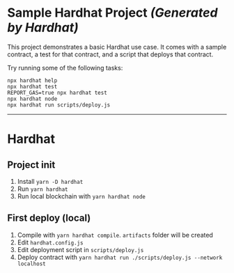 # Sample Hardhat Project *(Generated by Hardhat)*

This project demonstrates a basic Hardhat use case. It comes with a sample contract, a test for that contract, and a script that deploys that contract.

Try running some of the following tasks:

```shell
npx hardhat help
npx hardhat test
REPORT_GAS=true npx hardhat test
npx hardhat node
npx hardhat run scripts/deploy.js
```

---

# Hardhat

## Project init

1. Install `yarn -D hardhat`
2. Run `yarn hardhat`
3. Run local blockchain with `yarn hardhat node`

## First deploy (local)

1. Compile with `yarn hardhat compile`. `artifacts` folder will be created
2. Edit `hardhat.config.js`
3. Edit deployment script in `scripts/deploy.js`
4. Deploy contract with `yarn hardhat run ./scripts/deploy.js --network localhost`
